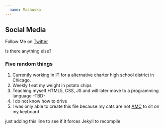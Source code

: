 ```yaml
---
  name: Mashuska
---
```



## Social Media

Follow Me on [Twitter](https://twitter.com/mashuskamateo)

Is there anything else?

### Five random things

1. Currently working in IT for a alternative charter high school district in Chicago.
2. Weekly I eat my weight in potato chips
3. Teaching myself HTML5, CSS, JS and will later move to a programming language -TBD-
4. I do not know how to drive
5. I was only able to create this file because my cats are not [AMC](https://www.alliedmedia.org/amc) to sit on my keyboard

just adding this line to see if it forces Jekyll to recompile

